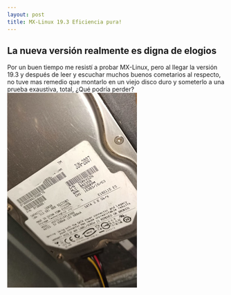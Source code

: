 ```yaml
---
layout: post
title: MX-Linux 19.3 Eficiencia pura!
---
```


## La nueva versión realmente es digna de elogios
Por un buen tiempo me resistí a probar MX-Linux, pero al llegar la versión 19.3 y después de leer y escuchar muchos buenos cometarios al respecto, no tuve mas remedio que montarlo en un viejo disco duro y someterlo a una prueba exaustiva, total, ¿Qué podría perder?
![alt text](https://github.com/MrGmaw/MrGmaw.github.io/blob/master/images/DiscoDuro160gb.jpeg "Un viejo disco duro")
